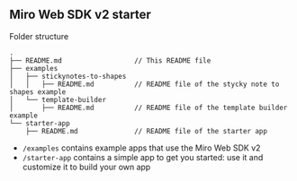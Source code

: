 ## Miro Web SDK v2 starter

Folder structure

```
.
├── README.md                  // This README file
├── examples
│   ├── stickynotes-to-shapes
│   │   ├── README.md          // README file of the stycky note to shapes example
│   └── template-builder
│       ├── README.md          // README file of the template builder example
└── starter-app
    ├── README.md              // README file of the starter app
```

- `/examples` contains example apps that use the Miro Web SDK v2
- `/starter-app` contains a simple app to get you started: use it and customize it to build your own app
